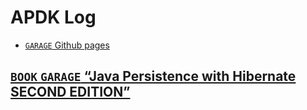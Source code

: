 # APDK Log

- [`GARAGE` Github pages](GARAGE-github_pages/GARAGE-github_pages.md)


## [`BOOK` `GARAGE` “Java Persistence with Hibernate SECOND EDITION”](BOOK-GARAGE-Java_Persistence_Hibernate/BOOK-GARAGE-Java_Persistence_Hibernate.md)
